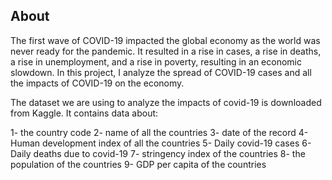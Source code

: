 ## About

The first wave of COVID-19 impacted the global economy as the world was never ready for the pandemic. It resulted in a rise in cases, a rise in deaths, a rise in unemployment, and a rise in poverty, resulting in an economic slowdown. In this project, I analyze the spread of COVID-19 cases and all the impacts of COVID-19 on the economy.

The dataset we are using to analyze the impacts of covid-19 is downloaded from Kaggle. It contains data about:

1- the country code
2- name of all the countries
3- date of the record
4- Human development index of all the countries
5- Daily covid-19 cases
6- Daily deaths due to covid-19
7- stringency index of the countries
8- the population of the countries
9- GDP per capita of the countries
